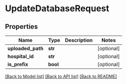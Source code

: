 # UpdateDatabaseRequest


## Properties
Name | Type | Description | Notes
------------ | ------------- | ------------- | -------------
**uploaded_path** | **str** |  | [optional] 
**hospital_id** | **str** |  | [optional] 
**is_prefix** | **bool** |  | [optional] 

[[Back to Model list]](../README.md#documentation-for-models) [[Back to API list]](../README.md#documentation-for-api-endpoints) [[Back to README]](../README.md)


